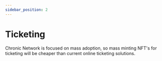 ```yaml
---
sidebar_position: 2
---
```


# Ticketing

Chronic Network is focused on mass adoption, so mass minting NFT's for ticketing
will be cheaper than current online ticketing solutions.